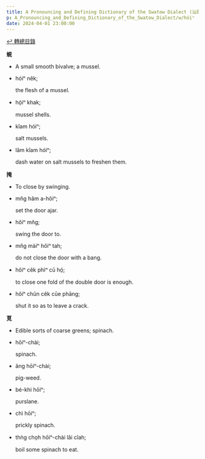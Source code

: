 ```yaml
---
title: A Pronouncing and Defining Dictionary of the Swatow Dialect (汕頭方言音義字典) / hóiⁿ
p: A_Pronouncing_and_Defining_Dictionary_of_the_Swatow_Dialect/w/hóiⁿ
date: 2024-04-01 23:00:00
---
```


[↩️ 轉總目錄](/A_Pronouncing_and_Defining_Dictionary_of_the_Swatow_Dialect)


**蜆**
- A small smooth bivalve; a mussel.

- hóiⁿ nêk;

  the flesh of a mussel.

- hó̤iⁿ khak;

  mussel shells.

- kîam hóiⁿ;

  salt mussels.

- lâm kîam hóiⁿ;

  dash water on salt mussels to freshen them.

**掩**
- To close by swinging.

- mn̂g hăm a-hŏiⁿ;

  set the door ajar.

- hŏiⁿ mn̂g;

  swing the door to.

- mn̂g màiⁿ hŏiⁿ tah;

  do not close the door with a bang.

- hŏiⁿ cêk phìⁿ cū hó̤;

  to close one fold of the double door is enough.

- hŏiⁿ chûn cêk cūe phāng;

  shut it so as to leave a crack.

**莧**
- Edible sorts of coarse greens; spinach.

- hōiⁿ-chài;

  spinach.

- âng hōiⁿ-chài;

  pig-weed.

- bé-khi hōiⁿ;

  purslane.

- chì hōiⁿ;

  prickly spinach.

- thǹg cho̤h hōiⁿ-chài lâi cîah;

  boil some spinach to eat.